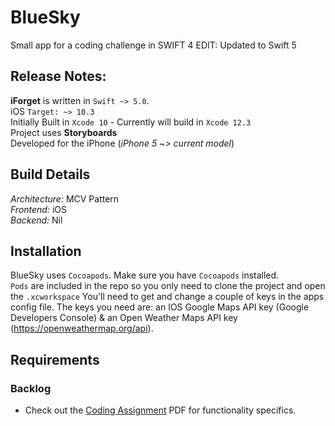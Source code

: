 # BlueSky
Small app for a coding challenge in SWIFT 4 EDIT: Updated to Swift 5

## Release Notes:
**iForget** is written in `Swift ~> 5.0`.<br>
iOS `Target: ~> 10.3` <br>
Initially Built in `Xcode 10` - Currently will build in `Xcode 12.3`<br> 
Project uses **Storyboards**<br>
Developed for the iPhone (*iPhone 5 ~> current model*)<br>

## Build Details 
*Architecture:* MCV Pattern<br>
*Frontend:* iOS<br>
*Backend:* Nil<br>

## Installation 
BlueSky uses `Cocoapods`. Make sure you have `Cocoapods` installed.<br>
`Pods` are included in the repo so you only need to clone the project and open the `.xcworkspace` 
You'll need to get and change a couple of keys in the apps config file. The keys you need are: an IOS Google Maps API key (Google Developers Console) & an Open Weather Maps API key (https://openweathermap.org/api). 

## Requirements 
### Backlog
- Check out the [Coding Assignment](/Coding%20Assignment%20-%20v1.2.pdf)
   PDF for functionality specifics.
